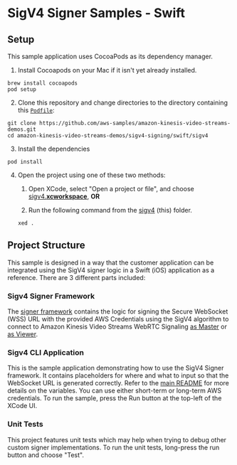 # SigV4 Signer Samples - Swift

## Setup

This sample application uses CocoaPods as its dependency manager.

1. Install Cocoapods on your Mac if it isn't yet already installed.
   
```shell
brew install cocoapods
pod setup
```

2. Clone this repository and change directories to the directory containing this [`Podfile`](./Podfile):

```shell
git clone https://github.com/aws-samples/amazon-kinesis-video-streams-demos.git
cd amazon-kinesis-video-streams-demos/sigv4-signing/swift/sigv4
```

3. Install the dependencies

```shell
pod install
```

4. Open the project using one of these two methods:

   1. Open XCode, select "Open a project or file", and choose [sigv4.**xcworkspace**](sigv4.xcworkspace), **OR**
  
   2. Run the following command from the [sigv4](.) (this) folder.
    ```bash
    xed .
    ```


## Project Structure

This sample is designed in a way that the customer application can be integrated using the SigV4 signer logic in a Swift (iOS) application as a reference. There are 3 different parts included:

### Sigv4 Signer Framework

The [signer framework](./Sigv4Signer) contains the logic for signing the Secure WebSocket (WSS) URL with the provided AWS Credentials using the SigV4 algorithm to connect to Amazon Kinesis Video Streams WebRTC Signaling [as Master](https://docs.aws.amazon.com/kinesisvideostreams-webrtc-dg/latest/devguide/kvswebrtc-websocket-apis-2.html) or [as Viewer](https://docs.aws.amazon.com/kinesisvideostreams-webrtc-dg/latest/devguide/kvswebrtc-websocket-apis-1.html).

### Sigv4 CLI Application

This is the sample application demonstrating how to use the SigV4 Signer framework. It contains placeholders for where and what to input so that the WebSocket URL is generated correctly. Refer to the [main README](../../README.md) for more details on the variables. You can use either short-term or long-term AWS credentials. To run the sample, press the Run button at the top-left of the XCode UI.

### Unit Tests

This project features unit tests which may help when trying to debug other custom signer implementations. To run the unit tests, long-press the run button and choose "Test".
